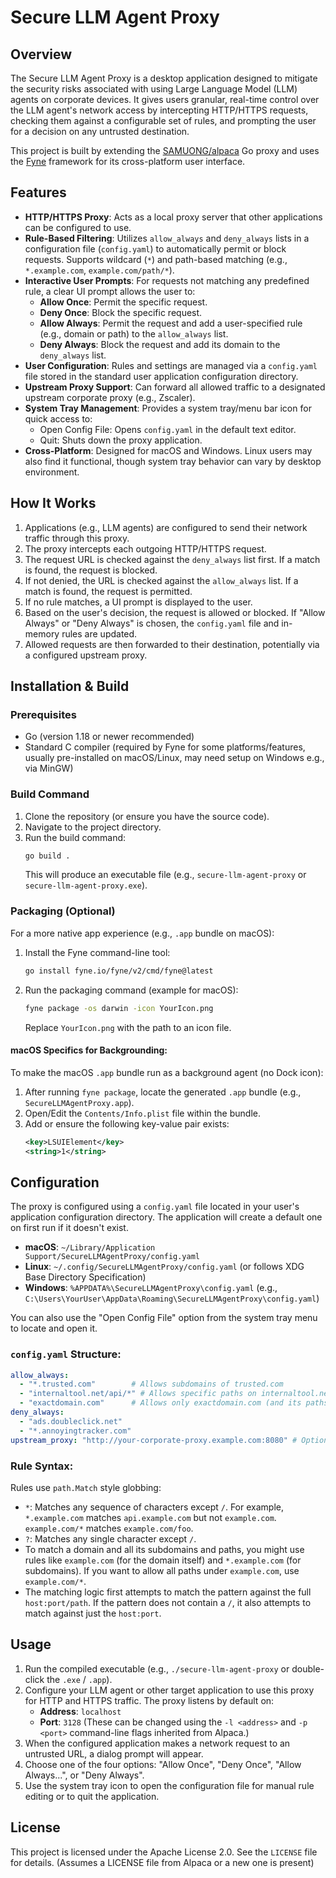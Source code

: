 # Secure LLM Agent Proxy

## Overview

The Secure LLM Agent Proxy is a desktop application designed to mitigate the security risks associated with using Large Language Model (LLM) agents on corporate devices. It gives users granular, real-time control over the LLM agent's network access by intercepting HTTP/HTTPS requests, checking them against a configurable set of rules, and prompting the user for a decision on any untrusted destination.

This project is built by extending the [SAMUONG/alpaca](https://github.com/SAMUONG/alpaca) Go proxy and uses the [Fyne](https://fyne.io/) framework for its cross-platform user interface.

## Features

*   **HTTP/HTTPS Proxy**: Acts as a local proxy server that other applications can be configured to use.
*   **Rule-Based Filtering**: Utilizes `allow_always` and `deny_always` lists in a configuration file (`config.yaml`) to automatically permit or block requests. Supports wildcard (`*`) and path-based matching (e.g., `*.example.com`, `example.com/path/*`).
*   **Interactive User Prompts**: For requests not matching any predefined rule, a clear UI prompt allows the user to:
    *   **Allow Once**: Permit the specific request.
    *   **Deny Once**: Block the specific request.
    *   **Allow Always**: Permit the request and add a user-specified rule (e.g., domain or path) to the `allow_always` list.
    *   **Deny Always**: Block the request and add its domain to the `deny_always` list.
*   **User Configuration**: Rules and settings are managed via a `config.yaml` file stored in the standard user application configuration directory.
*   **Upstream Proxy Support**: Can forward all allowed traffic to a designated upstream corporate proxy (e.g., Zscaler).
*   **System Tray Management**: Provides a system tray/menu bar icon for quick access to:
    *   Open Config File: Opens `config.yaml` in the default text editor.
    *   Quit: Shuts down the proxy application.
*   **Cross-Platform**: Designed for macOS and Windows. Linux users may also find it functional, though system tray behavior can vary by desktop environment.

## How It Works

1.  Applications (e.g., LLM agents) are configured to send their network traffic through this proxy.
2.  The proxy intercepts each outgoing HTTP/HTTPS request.
3.  The request URL is checked against the `deny_always` list first. If a match is found, the request is blocked.
4.  If not denied, the URL is checked against the `allow_always` list. If a match is found, the request is permitted.
5.  If no rule matches, a UI prompt is displayed to the user.
6.  Based on the user's decision, the request is allowed or blocked. If "Allow Always" or "Deny Always" is chosen, the `config.yaml` file and in-memory rules are updated.
7.  Allowed requests are then forwarded to their destination, potentially via a configured upstream proxy.

## Installation & Build

### Prerequisites

*   Go (version 1.18 or newer recommended)
*   Standard C compiler (required by Fyne for some platforms/features, usually pre-installed on macOS/Linux, may need setup on Windows e.g., via MinGW)

### Build Command

1.  Clone the repository (or ensure you have the source code).
2.  Navigate to the project directory.
3.  Run the build command:
    ```bash
    go build .
    ```
    This will produce an executable file (e.g., `secure-llm-agent-proxy` or `secure-llm-agent-proxy.exe`).

### Packaging (Optional)

For a more native app experience (e.g., `.app` bundle on macOS):

1.  Install the Fyne command-line tool:
    ```bash
    go install fyne.io/fyne/v2/cmd/fyne@latest
    ```
2.  Run the packaging command (example for macOS):
    ```bash
    fyne package -os darwin -icon YourIcon.png
    ```
    Replace `YourIcon.png` with the path to an icon file.

#### macOS Specifics for Backgrounding:

To make the macOS `.app` bundle run as a background agent (no Dock icon):
1.  After running `fyne package`, locate the generated `.app` bundle (e.g., `SecureLLMAgentProxy.app`).
2.  Open/Edit the `Contents/Info.plist` file within the bundle.
3.  Add or ensure the following key-value pair exists:
    ```xml
    <key>LSUIElement</key>
    <string>1</string>
    ```

## Configuration

The proxy is configured using a `config.yaml` file located in your user's application configuration directory. The application will create a default one on first run if it doesn't exist.

*   **macOS**: `~/Library/Application Support/SecureLLMAgentProxy/config.yaml`
*   **Linux**: `~/.config/SecureLLMAgentProxy/config.yaml` (or follows XDG Base Directory Specification)
*   **Windows**: `%APPDATA%\SecureLLMAgentProxy\config.yaml` (e.g., `C:\Users\YourUser\AppData\Roaming\SecureLLMAgentProxy\config.yaml`)

You can also use the "Open Config File" option from the system tray menu to locate and open it.

### `config.yaml` Structure:

```yaml
allow_always:
  - "*.trusted.com"        # Allows subdomains of trusted.com
  - "internaltool.net/api/*" # Allows specific paths on internaltool.net
  - "exactdomain.com"      # Allows only exactdomain.com (and its paths if not further restricted by pattern)
deny_always:
  - "ads.doubleclick.net"
  - "*.annoyingtracker.com"
upstream_proxy: "http://your-corporate-proxy.example.com:8080" # Optional: URL of your corporate proxy
```

### Rule Syntax:

Rules use `path.Match` style globbing:
*   `*`: Matches any sequence of characters except `/`. For example, `*.example.com` matches `api.example.com` but not `example.com`. `example.com/*` matches `example.com/foo`.
*   `?`: Matches any single character except `/`.
*   To match a domain and all its subdomains and paths, you might use rules like `example.com` (for the domain itself) and `*.example.com` (for subdomains). If you want to allow all paths under `example.com`, use `example.com/*`.
*   The matching logic first attempts to match the pattern against the full `host:port/path`. If the pattern does not contain a `/`, it also attempts to match against just the `host:port`.

## Usage

1.  Run the compiled executable (e.g., `./secure-llm-agent-proxy` or double-click the `.exe` / `.app`).
2.  Configure your LLM agent or other target application to use this proxy for HTTP and HTTPS traffic. The proxy listens by default on:
    *   **Address**: `localhost`
    *   **Port**: `3128`
    (These can be changed using the `-l <address>` and `-p <port>` command-line flags inherited from Alpaca.)
3.  When the configured application makes a network request to an untrusted URL, a dialog prompt will appear.
4.  Choose one of the four options: "Allow Once", "Deny Once", "Allow Always...", or "Deny Always".
5.  Use the system tray icon to open the configuration file for manual rule editing or to quit the application.

## License

This project is licensed under the Apache License 2.0. See the `LICENSE` file for details.
(Assumes a LICENSE file from Alpaca or a new one is present)
